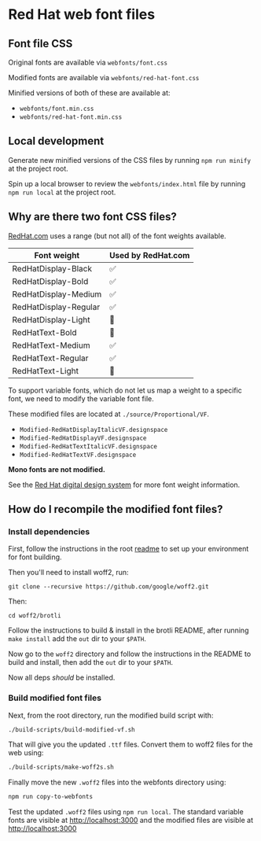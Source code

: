 # Red Hat web font files

## Font file CSS

Original fonts are available via `webfonts/font.css`

Modified fonts are available via `webfonts/red-hat-font.css`

Minified versions of both of these are available at:

* `webfonts/font.min.css`
* `webfonts/red-hat-font.min.css`

## Local development

Generate new minified versions of the CSS files by running `npm run minify` at the project root.

Spin up a local browser to review the `webfonts/index.html` file by running `npm run local` at the project root.

## Why are there two font CSS files?

[RedHat.com](https://www.redhat.com/en) uses a range (but not all) of the font weights available.

Font weight | Used by RedHat.com
-----|--------------------
RedHatDisplay-Black | ✅
RedHatDisplay-Bold | ✅
RedHatDisplay-Medium | ✅
RedHatDisplay-Regular | ✅
RedHatDisplay-Light | 🚫
RedHatText-Bold | 🚫
RedHatText-Medium | ✅
RedHatText-Regular | ✅
RedHatText-Light | 🚫

To support variable fonts, which do not let us map a weight to a specific font, we need to modify the variable font file.

These modified files are located at `./source/Proportional/VF`.
- `Modified-RedHatDisplayItalicVF.designspace`
- `Modified-RedHatDisplayVF.designspace`
- `Modified-RedHatTextItalicVF.designspace`
- `Modified-RedHatTextVF.designspace`

**Mono fonts are not modified.**

See the [Red Hat digital design system](https://ux.redhat.com/foundations/typography/) for more font weight information.

## How do I recompile the modified font files?

### Install dependencies
First, follow the instructions in the root [readme](../README.md) to set up your environment for font building.

Then you'll need to install woff2, run:
```
git clone --recursive https://github.com/google/woff2.git
```

Then:
```
cd woff2/brotli
```

Follow the instructions to build & install in the brotli README, after running `make install` add the `out` dir to your `$PATH`.

Now go to the `woff2` directory and follow the instructions in the README to build and install, then add the `out` dir to your `$PATH`.

Now all deps _should_ be installed.

### Build modified font files
Next, from the root directory, run the modified build script with:

```bash
./build-scripts/build-modified-vf.sh
```

That will give you the updated `.ttf` files. Convert them to woff2 files for the web using:

```bash
./build-scripts/make-woff2s.sh
```

Finally move the new `.woff2` files into the webfonts directory using:

```bash
npm run copy-to-webfonts
```

Test the updated `.woff2` files using `npm run local`. The standard variable fonts are visible at [http://localhost:3000](http://localhost:3000) and the modified files are visible at [http://localhost:3000](http://localhost:3000)
